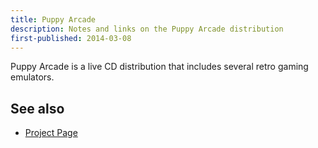 ```yaml
---
title: Puppy Arcade
description: Notes and links on the Puppy Arcade distribution
first-published: 2014-03-08
---
```


Puppy Arcade is a live CD distribution that includes several retro 
gaming emulators.

See also
--------

*   [Project Page](http://scottjarvis.com/page105.htm)
